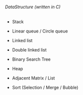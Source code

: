 ###### DataStructure (written in C)
* Stack
* Linear queue / Circle queue
* Linked list
* Double linked list

* Binary Search Tree
* Heap
* Adjacent Matrix / List
* Sort (Selection / Merge / Bubble)